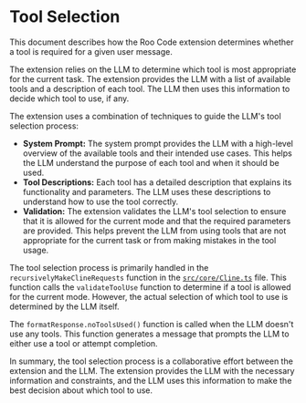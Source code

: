 # Tool Selection

This document describes how the Roo Code extension determines whether a tool is required for a given user message.

The extension relies on the LLM to determine which tool is most appropriate for the current task. The extension provides the LLM with a list of available tools and a description of each tool. The LLM then uses this information to decide which tool to use, if any.

The extension uses a combination of techniques to guide the LLM's tool selection process:

- **System Prompt:** The system prompt provides the LLM with a high-level overview of the available tools and their intended use cases. This helps the LLM understand the purpose of each tool and when it should be used.
- **Tool Descriptions:** Each tool has a detailed description that explains its functionality and parameters. The LLM uses these descriptions to understand how to use the tool correctly.
- **Validation:** The extension validates the LLM's tool selection to ensure that it is allowed for the current mode and that the required parameters are provided. This helps prevent the LLM from using tools that are not appropriate for the current task or from making mistakes in the tool usage.

The tool selection process is primarily handled in the `recursivelyMakeClineRequests` function in the [`src/core/Cline.ts`](../src/core/Cline.ts) file. This function calls the `validateToolUse` function to determine if a tool is allowed for the current mode. However, the actual selection of which tool to use is determined by the LLM itself.

The `formatResponse.noToolsUsed()` function is called when the LLM doesn't use any tools. This function generates a message that prompts the LLM to either use a tool or attempt completion.

In summary, the tool selection process is a collaborative effort between the extension and the LLM. The extension provides the LLM with the necessary information and constraints, and the LLM uses this information to make the best decision about which tool to use.

